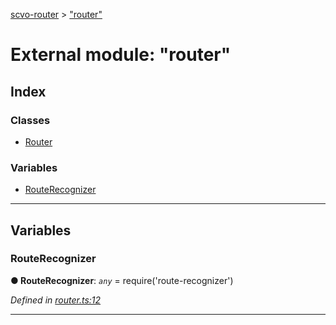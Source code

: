 [scvo-router](../README.md) > ["router"](../modules/_router_.md)



# External module: "router"

## Index

### Classes

* [Router](../classes/_router_.router.md)


### Variables

* [RouteRecognizer](_router_.md#routerecognizer)



---
## Variables
<a id="routerecognizer"></a>

###  RouteRecognizer

**●  RouteRecognizer**:  *`any`*  =  require('route-recognizer')

*Defined in [router.ts:12](https://github.com/scvodigital/scvo-router/blob/35f78e1/src/router.ts#L12)*





___


